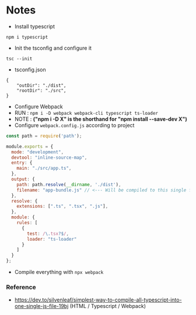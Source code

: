 # Notes

- Install typescript

```
npm i typescript 
```

- Init the tsconfig and configure it

```
tsc --init
```
- tsconfig.json

```
{
    "outDir": "./dist",
    "rootDir": "./src", 
}
```

- Configure Webpack
- RUN : `npm i -D webpack webpack-cli typescript ts-loader`
- NOTE : **("npm i -D X" is the shorthand for "npm install --save-dev X")**
- Configure `webpack.config.js` according to project

```js
const path = require('path');

module.exports = {
  mode: "development",
  devtool: "inline-source-map",
  entry: {
    main: "./src/app.ts",
  },
  output: {
    path: path.resolve(__dirname, './dist'),
    filename: "app-bundle.js" // <--- Will be compiled to this single file
  },
  resolve: {
    extensions: [".ts", ".tsx", ".js"],
  },
  module: {
    rules: [
      { 
        test: /\.tsx?$/,
        loader: "ts-loader"
      }
    ]
  }
};
```

- Compile everything with `npx webpack`


### Reference

- https://dev.to/silvenleaf/simplest-way-to-compile-all-typescript-into-one-single-js-file-19bj (HTML / Typescript / Webpack)